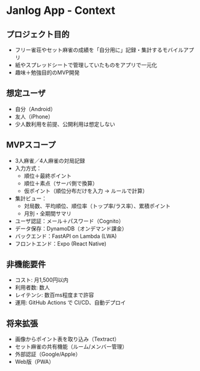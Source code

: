 # Janlog App - Context

## プロジェクト目的

- フリー雀荘やセット麻雀の成績を「自分用に」記録・集計するモバイルアプリ
- 紙やスプレッドシートで管理していたものをアプリで一元化
- 趣味＋勉強目的のMVP開発

## 想定ユーザ

- 自分（Android）
- 友人（iPhone）
- 少人数利用を前提、公開利用は想定しない

## MVPスコープ

- 3人麻雀／4人麻雀の対局記録
- 入力方式：
  - 順位＋最終ポイント
  - 順位＋素点（サーバ側で換算）
  - 仮ポイント（順位分布だけを入力 → ルールで計算）
- 集計ビュー：
  - 対局数、平均順位、順位率（トップ率/ラス率）、累積ポイント
  - 月別・全期間サマリ
- ユーザ認証：メール＋パスワード（Cognito）
- データ保存：DynamoDB（オンデマンド課金）
- バックエンド：FastAPI on Lambda (LWA)
- フロントエンド：Expo (React Native)

## 非機能要件

- コスト: 月1,500円以内
- 利用者数: 数人
- レイテンシ: 数百ms程度まで許容
- 運用: GitHub Actions で CI/CD、自動デプロイ

## 将来拡張

- 画像からポイント表を取り込み（Textract）
- セット麻雀の共有機能（ルーム/メンバー管理）
- 外部認証（Google/Apple）
- Web版（PWA）
